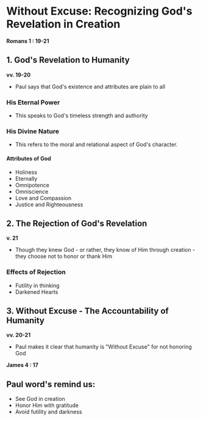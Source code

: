 # Without Excuse: Recognizing God's Revelation in Creation
**Romans 1 : 19-21**

## 1. God's Revelation to Humanity
**vv. 19-20**
- Paul says that God's existence and attributes are plain to all

### His Eternal Power
- This speaks to God's timeless strength and authority

### His Divine Nature
- This refers to the moral and relational aspect of God's character.
#### Attributes of God
- Holiness
- Eternally
- Omnipotence
- Omniscience
- Love and Compassion
- Justice and Righteousness

## 2. The Rejection of God's Revelation
**v. 21**
- Though they knew God - or rather, they know of Him through creation - they choose not to honor or thank Him

### Effects of Rejection
- Futility in thinking
- Darkened Hearts

## 3. Without Excuse - The Accountability of Humanity
**vv. 20-21**
- Paul makes it clear that humanity is "Without Excuse" for not honoring God

**James 4 : 17**


## Paul word's remind us:
- See God in creation
- Honor Him with gratitude
- Avoid futility and darkness